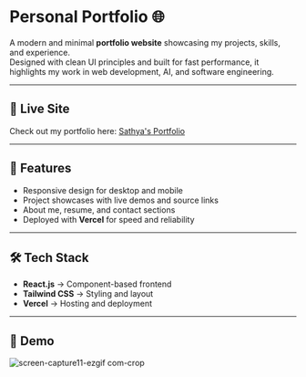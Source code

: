 # Personal Portfolio 🌐

A modern and minimal **portfolio website** showcasing my projects, skills, and experience.  
Designed with clean UI principles and built for fast performance, it highlights my work in web development, AI, and software engineering.  

---

## 🔗 Live Site
Check out my portfolio here: [Sathya's Portfolio](https://sathya-kumaraguru.vercel.app)

---

## 🚀 Features
- Responsive design for desktop and mobile  
- Project showcases with live demos and source links  
- About me, resume, and contact sections  
- Deployed with **Vercel** for speed and reliability  

---

## 🛠️ Tech Stack
- **React.js** → Component-based frontend  
- **Tailwind CSS** → Styling and layout  
- **Vercel** → Hosting and deployment  

---

## 📸 Demo

![screen-capture11-ezgif com-crop](https://github.com/user-attachments/assets/9dc417c9-0dba-4c87-9fff-add6d7f2c269)
